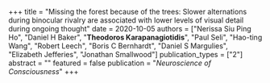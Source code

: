 +++
title = "Missing the forest because of the trees: Slower alternations during binocular rivalry are associated with lower levels of visual detail during ongoing thought"
date = 2020-10-05
authors = ["Nerissa Siu Ping Ho", "Daniel H Baker", "**Theodoros Karapanagiotidis**", "Paul Seli", "Hao-ting Wang", "Robert Leech", "Boris C Bernhardt", "Daniel S Margulies", "Elizabeth Jefferies", "Jonathan Smallwood"]
publication_types = ["2"]
abstract = ""
featured = false
publication = "*Neuroscience of Consciousness*"
+++

